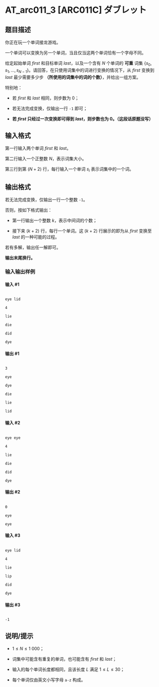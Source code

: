 # AT_arc011_3 [ARC011C] ダブレット

## 题目描述

你正在玩一个单词接龙游戏。

一个单词可以变换为另一个单词，当且仅当这两个单词恰有一个字母不同。

给定起始单词 $first$ 和目标单词 $last$，以及一个含有 $N$ 个单词的 **可重** 词集 $\{s_0,s_1,...,s_{N-1}\}$。请回答，在只使用词集中的词进行变换的情况下，从 $first$ 变换到 $last$ 最少需要多少步 **（所使用的词集中的词的个数）**，并给出一组方案。

特别地：

- 若 $first$ 和 $last$ 相同，则步数为 $0$；
- 若无法完成变换，仅输出一行 `-1` 即可；
- **若 $first$ 只经过一次变换即可得到 $last$，则步数也为 $0$。（这段话原题没写）**

## 输入格式

第一行输入两个单词 $first$ 和 $last$。

第二行输入一个正整数 $N$，表示词集大小。

第三行到第 $(N+2)$ 行，每行输入一个单词 $s_i$ 表示词集中的一个词。

## 输出格式

若无法完成变换，仅输出一行一个整数 `-1`。

否则，按如下格式输出：

- 第一行输出一个整数 $k$，表示中间词的个数；
- 接下来 $(k+2)$ 行，每行一个单词。这 $(k+2)$ 行展示的即为从 $first$ 变换至 $last$ 的一种可能的过程。

若有多解，输出任一解即可。

**输出末尾换行。**

### 输入输出样例

#### 输入 #1

```
eye lid
4
lie
die
did
dye
```

#### 输出 #1

```
3
eye
dye
die
lie
lid
```

#### 输入 #2

```
eye eye
4
lie
die
did
dye
```

#### 输出 #2

```
0
eye
eye
```

#### 输入 #3

```
eye lid
4
lie
lip
did
dye
```

#### 输出 #3

```
-1
```

## 说明/提示

- $1\le N\le 1\ 000$；
- 词集中可能含有重复的单词，也可能含有 $first$ 和 $last$；
- 输入的每个单词长度都相同，且该长度 $L$ 满足 $1\le L\le 30$；
- 每个单词仅由英文小写字母 `a-z` 构成。